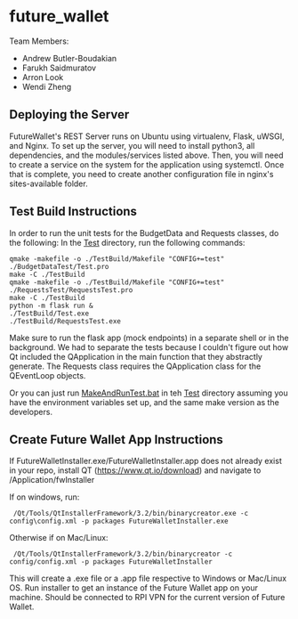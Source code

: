 # future_wallet

Team Members:
  * Andrew Butler-Boudakian
  * Farukh Saidmuratov 
  * Arron Look
  * Wendi Zheng

## Deploying the Server
FutureWallet's REST Server runs on Ubuntu using virtualenv, Flask, uWSGI, and Nginx.
To set up the server, you will need to install python3, all dependencies, and the modules/services listed above.
Then, you will need to create a service on the system for the application using systemctl.
Once that is complete, you need to create another configuration file in nginx's sites-available folder.

## Test Build Instructions
In order to run the unit tests for the BudgetData and Requests classes, do the following:
In the [Test](./Application/Test) directory, run the following commands:
```
qmake -makefile -o ./TestBuild/Makefile "CONFIG+=test" ./BudgetDataTest/Test.pro
make -C ./TestBuild
qmake -makefile -o ./TestBuild/Makefile "CONFIG+=test" ./RequestsTest/RequestsTest.pro
make -C ./TestBuild
python -m flask run &
./TestBuild/Test.exe
./TestBuild/RequestsTest.exe
```
Make sure to run the flask app (mock endpoints) in a separate shell or in the background.
We had to separate the tests because I couldn't figure out how Qt included the QApplication in the main function that they abstractly generate. The Requests class requires the QApplication class for the QEventLoop objects.

Or you can just run [MakeAndRunTest.bat](./Application/Test/MakeAndRunTest.bat) in teh [Test](./Application/Test) directory assuming you have the environment variables set up, and the same make version as the developers.

[//]: # (For Windows User dev team, make is C:\Qt\Tools\mingw730_64\bin\mingw32-make.exe)

## Create Future Wallet App Instructions

If FutureWalletInstaller.exe/FutureWalletInstaller.app does not already exist in your repo, install QT (https://www.qt.io/download) and navigate to /Application/fwInstaller

If on windows, run:

```
 /Qt/Tools/QtInstallerFramework/3.2/bin/binarycreator.exe -c config\config.xml -p packages FutureWalletInstaller.exe
 ```

Otherwise if on Mac/Linux: 

```
 /Qt/Tools/QtInstallerFramework/3.2/bin/binarycreator -c config/config.xml -p packages FutureWalletInstaller
```

This will create a .exe file or a .app file respective to Windows or Mac/Linux OS. Run installer to get an instance of the Future Wallet app on your machine. Should be connected to RPI VPN for the current version of Future Wallet.
